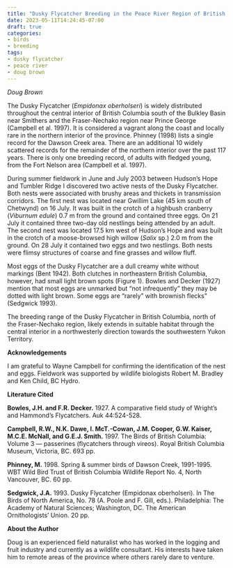 ```yaml
---
title: "Dusky Flycatcher Breeding in the Peace River Region of British Columbia"
date: 2023-05-11T14:24:45-07:00
draft: true
categories:
- birds
- breeding
tags:
- dusky flycatcher
- peace river
- doug brown
---
```


*Doug Brown*

The Dusky Flycatcher (*Empidonax oberholseri*) is widely distributed throughout the central interior of British Columbia south of the Bulkley Basin near Smithers and the Fraser-Nechako region near Prince George (Campbell et al. 1997). It is considered a vagrant along the coast and locally rare in the northern interior of the province. Phinney (1998) lists a single record for the Dawson Creek area. There are an additional 10 widely scattered records for the remainder of the northern interior over the past 117 years. There is only one breeding record, of adults with fledged young, from the Fort Nelson area (Campbell et al. 1997).

During summer fieldwork in June and July 2003 between Hudson’s Hope and Tumbler Ridge I discovered two active nests of the Dusky Flycatcher. Both nests were associated with brushy areas and thickets in transmission corridors. The first nest was located near Gwillim Lake (45 km south of Chetwynd) on 16 July. It was built in the crotch of a highbush cranberry (*Viburnum edule*) 0.7 m from the ground and contained three eggs. On 21 July it contained three two-day old nestlings being attended by an adult. 
The second nest was located 17.5 km west of Hudson’s Hope and was built in the crotch of a moose-browsed high willow (*Salix* sp.) 2.0 m from the ground. On 28 July it contained two eggs and two nestlings. Both nests were flimsy structures of coarse and fine grasses and willow fluff.

Most eggs of the Dusky Flycatcher are a dull creamy white without markings (Bent 1942). Both clutches in northeastern British Columbia, however, had small light brown spots (Figure 1). Bowles and Decker (1927) mention that most eggs are unmarked but “not infrequently” they may be dotted with light brown. Some eggs are “rarely” with brownish flecks” (Sedgwick 1993).

The breeding range of the Dusky Flycatcher in British Columbia, north of the Fraser-Nechako region, likely extends in suitable habitat through the central interior in a northwesterly direction towards the southwestern Yukon Territory. 

**Acknowledgements**

I am grateful to Wayne Campbell for confirming the identification of the nest and eggs. Fieldwork was supported by wildlife biologists Robert M. Bradley and Ken Child, BC Hydro.

**Literature Cited**

**Bowles, J.H. and F.R. Decker.** 1927. A comparative field study of Wright’s and Hammond’s Flycatchers. Auk 44:524-528.

**Campbell, R.W., N.K. Dawe, I. McT.-Cowan, J.M. Cooper, G.W. Kaiser, M.C.E. McNall, and G.E.J. Smith.** 1997. The Birds of British Columbia: Volume 3 — passerines (flycatchers through vireos). Royal British Columbia Museum, Victoria, BC. 693 pp.

**Phinney, M.** 1998. Spring & summer birds of Dawson Creek, 1991-1995. WBT Wild Bird Trust of British Columbia Wildlife Report No. 4, North Vancouver, BC. 60 pp.

**Sedgwick, J.A.** 1993. Dusky Flycatcher (Empidonax oberholseri). In The Birds of North America, No. 78 (A. Poole and F. Gill, eds.). Philadelphia: The Academy of Natural Sciences; Washington, DC. The American Ornithologists’ Union. 20 pp.

**About the Author**

Doug is an experienced field naturalist who has worked in the logging and fruit industry and currently as a wildlife consultant. His interests have taken him to remote areas of the province where others rarely dare to venture.